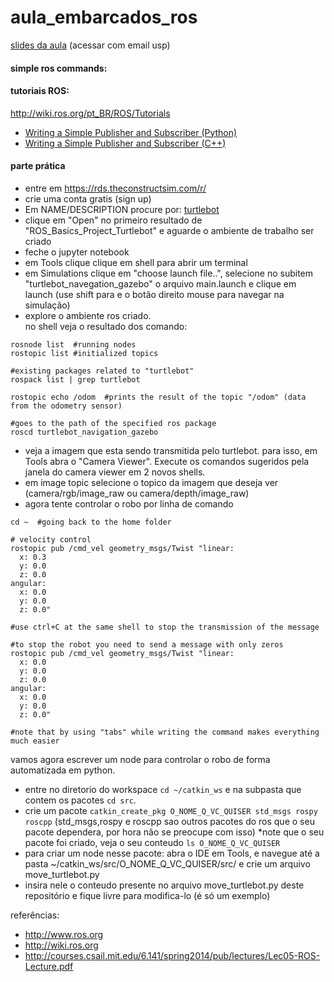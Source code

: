 # aula_embarcados_ros

[slides da aula](https://docs.google.com/presentation/d/1h9ojSn1rUXIYYMIOSQwRFE0Gco4dOe-2waOSVNG0w1I/edit?usp=sharing) (acessar com email usp)


#### simple ros commands:


#### tutoriais ROS:
http://wiki.ros.org/pt_BR/ROS/Tutorials

* [Writing a Simple Publisher and Subscriber (Python)](http://wiki.ros.org/ROS/Tutorials/WritingPublisherSubscriber%28python%29)
* [Writing a Simple Publisher and Subscriber (C++)](http://wiki.ros.org/ROS/Tutorials/WritingPublisherSubscriber%28c%2B%2B%29)



#### parte prática

* entre em https://rds.theconstructsim.com/r/
* crie uma conta gratis (sign up)
* Em NAME/DESCRIPTION procure por: [turtlebot](https://rds.theconstructsim.com/r/?search=turtlebot&ami=&order=-updated_on )
* clique em "Open" no primeiro resultado de "ROS_Basics_Project_Turtlebot" e aguarde o ambiente de trabalho ser criado
* feche o jupyter notebook
* em Tools clique clique em shell para abrir um terminal
* em Simulations clique em "choose launch file..", selecione no subitem "turtlebot_navegation_gazebo" o arquivo main.launch e clique em launch (use shift para e o botão direito mouse para navegar na simulação)
* explore o ambiente ros criado.<br>
no shell veja o resultado dos comando:
```
rosnode list  #running nodes
rostopic list #initialized topics

#existing packages related to "turtlebot" 
rospack list | grep turtlebot

rostopic echo /odom  #prints the result of the topic "/odom" (data from the odometry sensor)

#goes to the path of the specified ros package
roscd turtlebot_navigation_gazebo 
```
* veja a imagem que esta sendo transmitida pelo turtlebot. para isso, em Tools abra o "Camera Viewer". Execute os comandos sugeridos pela janela do camera viewer em 2 novos shells.
* em image topic selecione o topico da imagem que deseja ver (camera/rgb/image_raw ou camera/depth/image_raw)  
* agora tente controlar o robo por linha de comando
```
cd ~  #going back to the home folder

# velocity control
rostopic pub /cmd_vel geometry_msgs/Twist "linear:
  x: 0.3
  y: 0.0
  z: 0.0
angular:
  x: 0.0
  y: 0.0
  z: 0.0"

#use ctrl+C at the same shell to stop the transmission of the message

#to stop the robot you need to send a message with only zeros
rostopic pub /cmd_vel geometry_msgs/Twist "linear:
  x: 0.0
  y: 0.0
  z: 0.0
angular:
  x: 0.0
  y: 0.0
  z: 0.0"

#note that by using "tabs" while writing the command makes everything much easier
```

vamos agora escrever um node para controlar o robo de forma automatizada em python.
* entre no diretorio do workspace ```cd ~/catkin_ws``` e na subpasta que contem os pacotes ```cd src```.
* crie um pacote ```catkin_create_pkg O_NOME_Q_VC_QUISER std_msgs rospy roscpp``` (std_msgs,rospy e roscpp sao outros pacotes do ros que o seu pacote dependera, por hora não se preocupe com isso)
*note que o seu pacote foi criado, veja o seu conteudo ```ls O_NOME_Q_VC_QUISER```
* para criar um node nesse pacote: abra o IDE em Tools, e navegue até a pasta ~/catkin_ws/src/O_NOME_Q_VC_QUISER/src/ e crie um arquivo move_turtlebot.py
* insira nele o conteudo presente no arquivo move_turtlebot.py deste repositório e fique livre para modifica-lo (é só um exemplo)


referências:</br>
* http://www.ros.org
* http://wiki.ros.org
* http://courses.csail.mit.edu/6.141/spring2014/pub/lectures/Lec05-ROS-Lecture.pdf